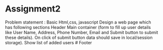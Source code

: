 # Assignment2
Problem statement : 
Basic Html,css, javascript Design a web page which has following sections Header  Main container (form to fill up user details like User Name, Address, Phone Number, Email and Submit button to submit these details). On click of submit button data should save in local/session storage). Show list of added users # Footer
